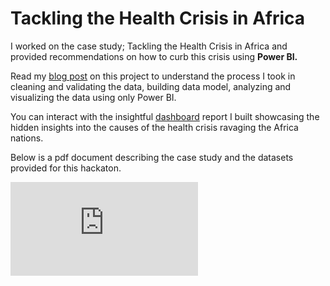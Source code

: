 # Tackling the Health Crisis in Africa

I worked on the case study; Tackling the Health Crisis in Africa and provided recommendations on how to curb this crisis using **Power BI.**

Read my [blog post]() on this project to understand the process I took in cleaning and validating the data, building data model, analyzing and visualizing the data using only Power BI.
 
You can interact with the insightful [dashboard]() report I built showcasing the hidden insights into the causes of the health crisis ravaging the Africa nations.

Below is a pdf document describing the case study and the datasets provided for this hackaton.

![Case Study Description](https://github.com/Chisomnwa/10Alytics-Hackaton---Tackling-the-Health-Crisis-in-Africa.pdf)
